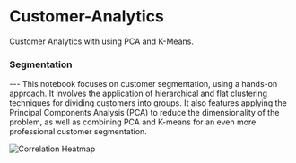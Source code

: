 # Customer-Analytics
Customer Analytics with using PCA and K-Means.

### Segmentation
--- This notebook focuses on customer segmentation, using a hands-on approach. It involves the application of hierarchical and flat clustering techniques for dividing customers into groups. It also features applying the Principal Components Analysis (PCA) to reduce the dimensionality of the problem, as well as combining PCA and K-means for an even more
professional customer segmentation.

![Correlation Heatmap](heatmap.png=100x20 "HeatMap")
